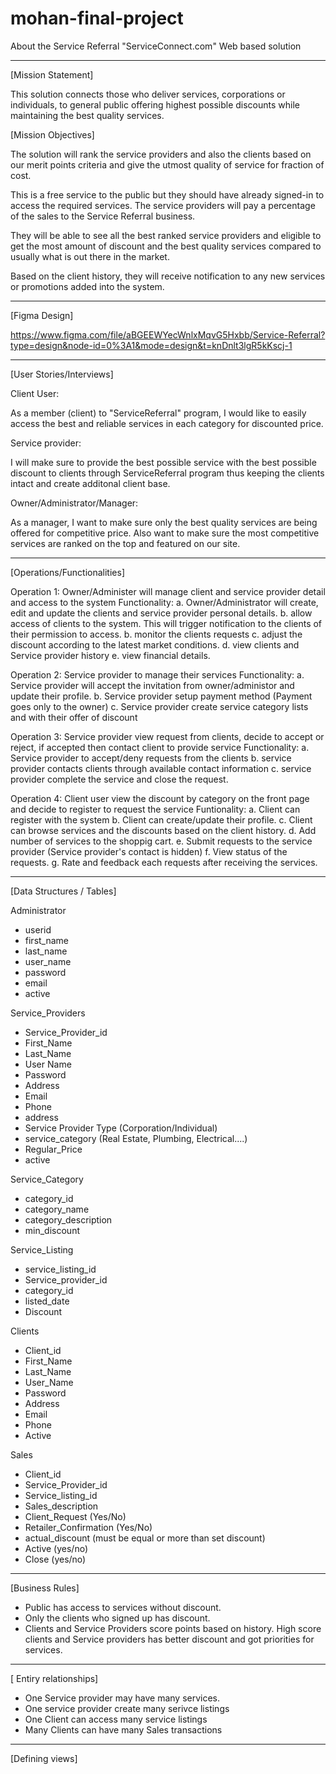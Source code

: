 # mohan-final-project

About the Service Referral "ServiceConnect.com" Web based solution
__________________________________________________________________________________________________________

[Mission Statement]

This solution connects those who deliver services, corporations or individuals, to general public offering
highest possible discounts while maintaining the best quality services. 

[Mission Objectives]

The solution will rank the service providers and also the clients based on our merit points criteria and give the utmost quality of service for fraction of cost.

This is a free service to the public but they should have already signed-in to access the required services. The service
providers will pay a percentage of the sales to the Service Referral business.

They will be able to see all the best ranked service providers and eligible to get the most amount of discount and 
the best quality services compared to usually what is out there in the market.

Based on the client history, they will receive notification to any new services or promotions added into the system.

__________________________________________________________________________________________________________
[Figma Design]

https://www.figma.com/file/aBGEEWYecWnlxMqvG5Hxbb/Service-Referral?type=design&node-id=0%3A1&mode=design&t=knDnlt3lgR5kKscj-1

__________________________________________________________________________________________________________
[User Stories/Interviews]

Client User:

As a member (client) to "ServiceReferral" program, I would like to easily access the best and reliable 
services in each category for discounted price.

Service provider:

I will make sure to provide the best possible service with the best possible discount to clients through ServiceReferral 
program thus keeping the clients intact and create additonal client base.

Owner/Administrator/Manager:

As a manager, I want to make sure only the best quality services are being offered for competitive price.
Also want to make sure the most competitive services are ranked on the top and featured on our site.

_____________________________________________________________________________________________________________

[Operations/Functionalities]

Operation 1: Owner/Administer will manage client and service provider detail and access to the system
            Functionality:
            a. Owner/Administrator will create, edit and update the clients and service provider personal details. 
            b. allow access of clients to the system. This will trigger notification to the clients of their permission to access.
            b. monitor the clients requests
            c. adjust the discount according to the latest market conditions.
            d. view clients and Service provider history
            e. view financial details.

Operation 2: Service provider to manage their services
            Functionality:
            a. Service provider will accept the invitation from owner/administor and update their profile.
            b. Service provider setup payment method (Payment goes only to the owner)
            c. Service provider create service category lists and with their offer of discount

Operation 3: Service provider view request from clients, decide to accept or reject, if accepted then contact client to provide service
            Functionality:
            a. Service provider to accept/deny requests from the clients
            b. service provider contacts clients through available contact information
            c. service provider complete the service and close the request.

Operation 4: Client user view the discount by category on the front page and decide to register to request the service
             Funtionality:
             a. Client can register with the system
             b. Client can create/update their profile.
             c. Client can browse services and the discounts based on the client history.
             d. Add number of services to the shoppig cart.
             e. Submit requests to the service provider (Service provider's contact is hidden)
             f. View status of the requests.
             g. Rate and feedback each requests after receiving the services.

______________________________________________________________________________________________________________
[Data Structures / Tables]

Administrator
  - userid
  - first_name
  - last_name
  - user_name
  - password
  - email
  - active
    
Service_Providers
  - Service_Provider_id
  - First_Name
  - Last_Name
  - User Name
  - Password
  - Address
  - Email
  - Phone
  - address
  - Service Provider Type (Corporation/Individual)
  - service_category (Real Estate, Plumbing, Electrical....)
  - Regular_Price
  - active

Service_Category
   - category_id
   - category_name
   - category_description
   - min_discount

Service_Listing
  - service_listing_id
  - Service_provider_id
  - category_id
  - listed_date
  - Discount

Clients
  - Client_id
  - First_Name
  - Last_Name
  - User_Name
  - Password
  - Address
  - Email
  - Phone
  - Active

Sales
  - Client_id
  - Service_Provider_id
  - Service_listing_id
  - Sales_description
  - Client_Request (Yes/No)
  - Retailer_Confirmation (Yes/No)
  - actual_discount (must be equal or more than set discount) 
  - Active (yes/no)
  - Close (yes/no)

______________________________________________________________________________________________________________

[Business Rules]

- Public has access to services without discount.
- Only the clients who signed up has discount.
- Clients and Service Providers score points based on history. High score clients and Service providers has better discount and got priorities for services.
______________________________________________________________________________________________________________

[ Entiry relationships]

- One Service provider may have many services.
- One service provider create many serivce listings
- One Client can access many service listings
- Many Clients can have many Sales transactions

______________________________________________________________________________________________________________

[Defining views]

